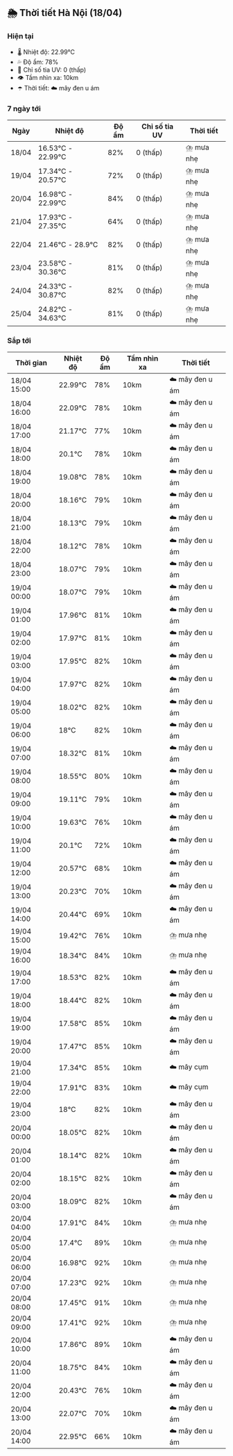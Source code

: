 ## 🌦️ Thời tiết Hà Nội (18/04)

### Hiện tại

- 🌡️ Nhiệt độ: 22.99℃
- 💦 Độ ẩm: 78%
- 🌟 Chỉ số tia UV: 0 (thấp)
- 👁️ Tầm nhìn xa: 10km
- ☂️ Thời tiết: ☁️ mây đen u ám

### 7 ngày tới

| Ngày | Nhiệt độ | Độ ẩm | Chỉ số tia UV | Thời tiết |
| --- | --- | --- | --- | --- |
| 18/04 | 16.53℃ - 22.99℃ | 82% | 0 (thấp) | ⛈️ mưa nhẹ |
| 19/04 | 17.34℃ - 20.57℃ | 72% | 0 (thấp) | ⛈️ mưa nhẹ |
| 20/04 | 16.98℃ - 22.99℃ | 84% | 0 (thấp) | ⛈️ mưa nhẹ |
| 21/04 | 17.93℃ - 27.35℃ | 64% | 0 (thấp) | ⛈️ mưa nhẹ |
| 22/04 | 21.46℃ - 28.9℃ | 82% | 0 (thấp) | ⛈️ mưa nhẹ |
| 23/04 | 23.58℃ - 30.36℃ | 81% | 0 (thấp) | ⛈️ mưa nhẹ |
| 24/04 | 24.33℃ - 30.87℃ | 82% | 0 (thấp) | ⛈️ mưa nhẹ |
| 25/04 | 24.82℃ - 34.63℃ | 81% | 0 (thấp) | ⛈️ mưa nhẹ |

### Sắp tới

| Thời gian | Nhiệt độ | Độ ẩm | Tầm nhìn xa | Thời tiết |
| --- | --- | --- | --- | --- |
| 18/04 15:00 | 22.99℃ | 78% | 10km | ☁️ mây đen u ám |
| 18/04 16:00 | 22.09℃ | 78% | 10km | ☁️ mây đen u ám |
| 18/04 17:00 | 21.17℃ | 77% | 10km | ☁️ mây đen u ám |
| 18/04 18:00 | 20.1℃ | 78% | 10km | ☁️ mây đen u ám |
| 18/04 19:00 | 19.08℃ | 78% | 10km | ☁️ mây đen u ám |
| 18/04 20:00 | 18.16℃ | 79% | 10km | ☁️ mây đen u ám |
| 18/04 21:00 | 18.13℃ | 79% | 10km | ☁️ mây đen u ám |
| 18/04 22:00 | 18.12℃ | 78% | 10km | ☁️ mây đen u ám |
| 18/04 23:00 | 18.07℃ | 79% | 10km | ☁️ mây đen u ám |
| 19/04 00:00 | 18.07℃ | 79% | 10km | ☁️ mây đen u ám |
| 19/04 01:00 | 17.96℃ | 81% | 10km | ☁️ mây đen u ám |
| 19/04 02:00 | 17.97℃ | 81% | 10km | ☁️ mây đen u ám |
| 19/04 03:00 | 17.95℃ | 82% | 10km | ☁️ mây đen u ám |
| 19/04 04:00 | 17.97℃ | 82% | 10km | ☁️ mây đen u ám |
| 19/04 05:00 | 18.02℃ | 82% | 10km | ☁️ mây đen u ám |
| 19/04 06:00 | 18℃ | 82% | 10km | ☁️ mây đen u ám |
| 19/04 07:00 | 18.32℃ | 81% | 10km | ☁️ mây đen u ám |
| 19/04 08:00 | 18.55℃ | 80% | 10km | ☁️ mây đen u ám |
| 19/04 09:00 | 19.11℃ | 79% | 10km | ☁️ mây đen u ám |
| 19/04 10:00 | 19.63℃ | 76% | 10km | ☁️ mây đen u ám |
| 19/04 11:00 | 20.1℃ | 72% | 10km | ☁️ mây đen u ám |
| 19/04 12:00 | 20.57℃ | 68% | 10km | ☁️ mây đen u ám |
| 19/04 13:00 | 20.23℃ | 70% | 10km | ☁️ mây đen u ám |
| 19/04 14:00 | 20.44℃ | 69% | 10km | ☁️ mây đen u ám |
| 19/04 15:00 | 19.42℃ | 76% | 10km | ⛈️ mưa nhẹ |
| 19/04 16:00 | 18.34℃ | 84% | 10km | ⛈️ mưa nhẹ |
| 19/04 17:00 | 18.53℃ | 82% | 10km | ☁️ mây đen u ám |
| 19/04 18:00 | 18.44℃ | 82% | 10km | ☁️ mây đen u ám |
| 19/04 19:00 | 17.58℃ | 85% | 10km | ☁️ mây đen u ám |
| 19/04 20:00 | 17.47℃ | 85% | 10km | ☁️ mây đen u ám |
| 19/04 21:00 | 17.34℃ | 85% | 10km | ☁️ mây cụm |
| 19/04 22:00 | 17.91℃ | 83% | 10km | ☁️ mây cụm |
| 19/04 23:00 | 18℃ | 82% | 10km | ☁️ mây đen u ám |
| 20/04 00:00 | 18.05℃ | 82% | 10km | ☁️ mây đen u ám |
| 20/04 01:00 | 18.14℃ | 82% | 10km | ☁️ mây đen u ám |
| 20/04 02:00 | 18.15℃ | 82% | 10km | ☁️ mây đen u ám |
| 20/04 03:00 | 18.09℃ | 82% | 10km | ☁️ mây đen u ám |
| 20/04 04:00 | 17.91℃ | 84% | 10km | ⛈️ mưa nhẹ |
| 20/04 05:00 | 17.4℃ | 89% | 10km | ⛈️ mưa nhẹ |
| 20/04 06:00 | 16.98℃ | 92% | 10km | ⛈️ mưa nhẹ |
| 20/04 07:00 | 17.23℃ | 92% | 10km | ⛈️ mưa nhẹ |
| 20/04 08:00 | 17.45℃ | 91% | 10km | ⛈️ mưa nhẹ |
| 20/04 09:00 | 17.41℃ | 92% | 10km | ⛈️ mưa nhẹ |
| 20/04 10:00 | 17.86℃ | 89% | 10km | ☁️ mây đen u ám |
| 20/04 11:00 | 18.75℃ | 84% | 10km | ☁️ mây đen u ám |
| 20/04 12:00 | 20.43℃ | 76% | 10km | ☁️ mây đen u ám |
| 20/04 13:00 | 22.07℃ | 70% | 10km | ☁️ mây đen u ám |
| 20/04 14:00 | 22.95℃ | 66% | 10km | ☁️ mây đen u ám |
